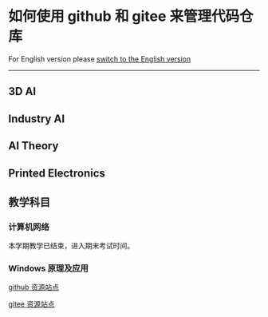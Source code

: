 # 如何使用 github 和 gitee 来管理代码仓库

For English version please [switch to the English version](index.md)


**********************************

## 3D AI


## Industry AI


## AI Theory


## Printed Electronics


## 教学科目


### 计算机网络

本学期教学已结束，进入期末考试时间。

### Windows 原理及应用

[github 资源站点](https://github.com/principleWindows)

[gitee 资源站点](https://gitee.com/principlewindows)




